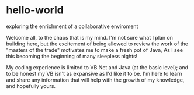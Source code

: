  # hello-world
exploring the enrichment of a collaborative enviroment

Welcome all, to the chaos that is my mind. I'm not sure what I plan on building here,
but the excitement of being allowed to review the work of the "masters of the trade"
motivates me to make a fresh pot of Java, As I see this becoming the beginning of 
many sleepless nights!

My coding experience is limited to VB.Net and Java (at the basic level); and to be honest my
VB isn't as expansive as I'd like it to be. I'm here to learn and share any information that
will help with the growth of my knowledge, and hopefully yours.
